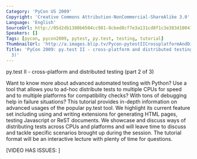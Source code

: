 ```yaml
---
Category: 'PyCon US 2009'
Copyright: 'Creative Commons Attribution-NonCommercial-ShareAlike 3.0'
Language: 'English'
SourceUrl: http://05d2db1380b6504cc981-8cbed8cf7e3a131cd8f1c3e383d10041.r93.cf2.rackcdn.com/pycon-us-2009/178_pycon-2009-py-test-ii-cross-platform-and-distributed-testing-part-2-of-3.mp4
Speakers: []
Tags: [pycon, pycon2009, pytest, py.test, testing, tutorial]
ThumbnailUrl: 'http://a.images.blip.tv/Pycon-pytestIICrossplatformAndDistributedTestingPart002432-993.jpg'
Title: 'PyCon 2009: py.test II - cross-platform and distributed testing (Part 2 of
  3)'
---
```

py.test II - cross-platform and distributed testing (part 2 of 3)

  
Want to know more about advanced automated testing with Python? Use a tool
that allows you to ad-hoc distribute tests to multiple CPUs for speed and to
multiple platforms for compatibility checks? With tons of debugging help in
failure situations? This tutorial provides in-depth information on advanced
usages of the popular py.test tool. We highlight its current feature set
including using and writing extensions for generating HTML pages, testing
Javascript or ReST documents. We showcase and discuss ways of distributing
tests across CPUs and platforms and will leave time to discuss and tackle
specific scenarios brought up during the session. The tutorial format will be
an interactive lecture with plenty of time for questions.

  
[VIDEO HAS ISSUES: ]
